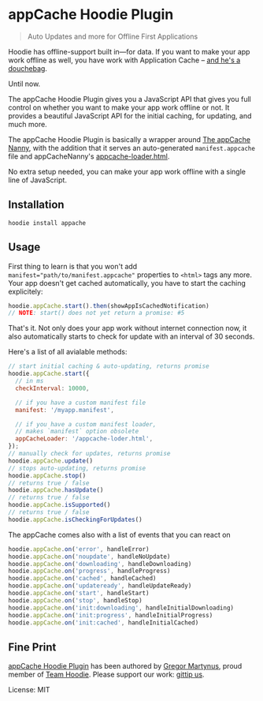 appCache Hoodie Plugin
======================

> Auto Updates and more for Offline First Applications

Hoodie has offline-support built in—for data. If you want to make your app
work offline as well, you have work with Application Cache – [and he's a
douchebag](http://alistapart.com/article/application-cache-is-a-douchebag).

Until now.

The appCache Hoodie Plugin gives you a JavaScript API that gives you full
control on whether you want to make your app work offline or not. It provides
a beautiful JavaScript API for the initial caching, for updating, and much more.

The appCache Hoodie Plugin is basically a wrapper around [The appCache Nanny](https://github.com/gr2m/appcache-nanny),
with the addition that it serves an auto-generated `manifest.appcache` file and
appCacheNanny's [appcache-loader.html](https://github.com/gr2m/appcache-nanny/blob/gh-pages/appcache-loader.html).

No extra setup needed, you can make your app work offline with a single line of JavaScript.

Installation
------------

```
hoodie install appache
```

Usage
-----

First thing to learn is that you won't add `manifest="path/to/manifest.appcache"`
properties to `<html>` tags any more. Your app doesn't get cached automatically,
you have to start the caching explicitely:

```js
hoodie.appCache.start().then(showAppIsCachedNotification)
// NOTE: start() does not yet return a promise: #5
```

That's it. Not only does your app work without internet connection now, it also
automatically starts to check for update with an interval of 30 seconds.

Here's a list of all avialable methods:

```js
// start initial caching & auto-updating, returns promise
hoodie.appCache.start({
  // in ms
  checkInterval: 10000,

  // if you have a custom manifest file
  manifest: '/myapp.manifest',

  // if you have a custom manifest loader,
  // makes `manifest` option obsolete
  appCacheLoader: '/appcache-loder.html',
});
// manually check for updates, returns promise
hoodie.appCache.update()
// stops auto-updating, returns promise
hoodie.appCache.stop()
// returns true / false
hoodie.appCache.hasUpdate()
// returns true / false
hoodie.appCache.isSupported()
// returns true / false
hoodie.appCache.isCheckingForUpdates()
```

The appCache comes also with a list of events that you can react on

```js
hoodie.appCache.on('error', handleError)
hoodie.appCache.on('noupdate', handleNoUpdate)
hoodie.appCache.on('downloading', handleDownloading)
hoodie.appCache.on('progress', handleProgress)
hoodie.appCache.on('cached', handleCached)
hoodie.appCache.on('updateready', handleUpdateReady)
hoodie.appCache.on('start', handleStart)
hoodie.appCache.on('stop', handleStop)
hoodie.appCache.on('init:downloading', handleInitialDownloading)
hoodie.appCache.on('init:progress', handleInitialProgress)
hoodie.appCache.on('init:cached', handleInitialCached)
```


Fine Print
----------

[appCache Hoodie Plugin](https://github.com/gr2m/hoodie-plugin-appcache)
has been authored by [Gregor Martynus](https://github.com/gr2m),
proud member of [Team Hoodie](http://hood.ie/).
Please support our work: [gittip us](https://www.gittip.com/hoodiehq/).

License: MIT
